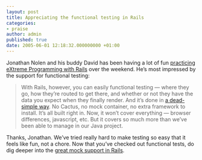 ```yaml
---
layout: post
title: Appreciating the functional testing in Rails
categories:
- praise
author: admin
published: true
date: 2005-06-01 12:18:32.000000000 +01:00
---
```

<p>Jonathan Nolen and his buddy David has been having a lot of fun <a href="http://www.jnolen.com/blog/2005/05/first_day_on_ra.html">practicing eXtreme Programming with Rails</a> over the weekend. He&#8217;s most impressed by the support for functional testing:</p>
<blockquote>With Rails, however, you can easily functional testing &#8212; where they go, how they&#8217;re routed to get there, and whether or not they have the data you expect when they finally render. And it&#8217;s done in <a href="http://manuals.rubyonrails.com/read/chapter/28#page235">a dead-simple way</a>. No Cactus, no mock container, no extra framework to install. It&#8217;s all built right in. Now, it won&#8217;t cover everything &#8212; browser differences, javascript, etc. But it covers so much more than we&#8217;ve been able to manage in our Java project.</blockquote>
<p>Thanks, Jonathan. We&#8217;ve tried really hard to make testing so easy that it feels like fun, not a chore. Now that you&#8217;ve checked out functional tests, do dig deeper into the <a href="http://scott.elitists.net/users/scott/posts/mockery">great mock support in Rails</a>.</p>